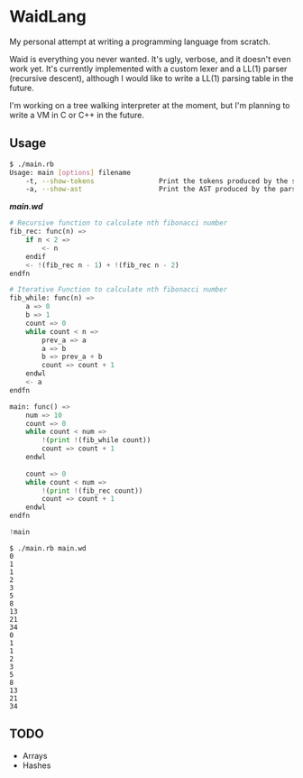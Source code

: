 # WaidLang
My personal attempt at writing a programming language from scratch.

Waid is everything you never wanted. It's ugly, verbose, and it doesn't even work yet.
It's currently implemented with a custom lexer and a LL(1) parser (recursive descent), although I would like to write a LL(1) parsing table in the future.

I'm working on a tree walking interpreter at the moment, but I'm planning to write a VM in C or C++ in the future.

## Usage
```bash
$ ./main.rb
Usage: main [options] filename
    -t, --show-tokens                Print the tokens produced by the scanner
    -a, --show-ast                   Print the AST produced by the parser
```


***main.wd***
```py
# Recursive function to calculate nth fibonacci number
fib_rec: func(n) =>
    if n < 2 =>
        <- n
    endif
    <- !(fib_rec n - 1) + !(fib_rec n - 2)
endfn

# Iterative Function to calculate nth fibonacci number
fib_while: func(n) =>
    a => 0
    b => 1
    count => 0
    while count < n =>
        prev_a => a
        a => b
        b => prev_a + b
        count => count + 1
    endwl
    <- a
endfn

main: func() =>
    num => 10
    count => 0
    while count < num =>
        !(print !(fib_while count))
        count => count + 1
    endwl
    
    count => 0
    while count < num =>
        !(print !(fib_rec count))
        count => count + 1
    endwl
endfn

!main
```

```
$ ./main.rb main.wd
0
1
1
2
3
5
8
13
21
34
0
1
1
2
3
5
8
13
21
34
```

## TODO
- Arrays
- Hashes

